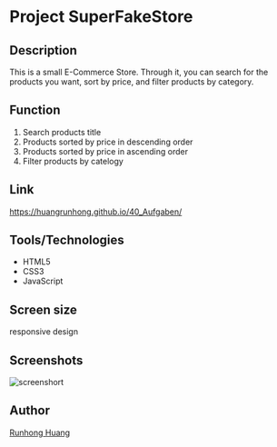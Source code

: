 # Project SuperFakeStore

## Description

This is a small E-Commerce Store. Through it, you can search for the products you want, sort by price, and filter products by category.

## Function

1. Search products title
2. Products sorted by price in descending order
3. Products sorted by price in ascending order
4. Filter products by catelogy

## Link

https://huangrunhong.github.io/40_Aufgaben/

## Tools/Technologies

- HTML5
- CSS3
- JavaScript

## Screen size

responsive design

## Screenshots

![screenshort]()

## Author

[Runhong Huang](https://github.com/huangrunhong)
